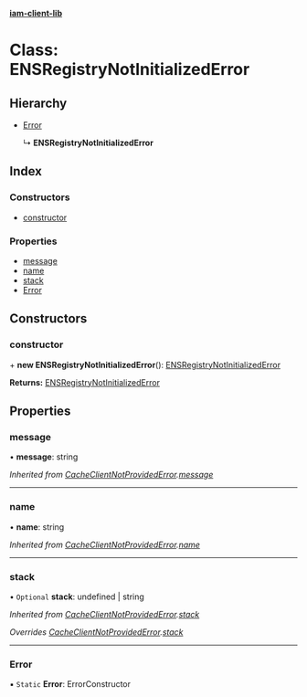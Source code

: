 **[iam-client-lib](../README.md)**

# Class: ENSRegistryNotInitializedError

## Hierarchy

* [Error](cacheclientnotprovidederror.md#error)

  ↳ **ENSRegistryNotInitializedError**

## Index

### Constructors

* [constructor](ensregistrynotinitializederror.md#constructor)

### Properties

* [message](ensregistrynotinitializederror.md#message)
* [name](ensregistrynotinitializederror.md#name)
* [stack](ensregistrynotinitializederror.md#stack)
* [Error](ensregistrynotinitializederror.md#error)

## Constructors

### constructor

\+ **new ENSRegistryNotInitializedError**(): [ENSRegistryNotInitializedError](ensregistrynotinitializederror.md)

**Returns:** [ENSRegistryNotInitializedError](ensregistrynotinitializederror.md)

## Properties

### message

•  **message**: string

*Inherited from [CacheClientNotProvidedError](cacheclientnotprovidederror.md).[message](cacheclientnotprovidederror.md#message)*

___

### name

•  **name**: string

*Inherited from [CacheClientNotProvidedError](cacheclientnotprovidederror.md).[name](cacheclientnotprovidederror.md#name)*

___

### stack

• `Optional` **stack**: undefined \| string

*Inherited from [CacheClientNotProvidedError](cacheclientnotprovidederror.md).[stack](cacheclientnotprovidederror.md#stack)*

*Overrides [CacheClientNotProvidedError](cacheclientnotprovidederror.md).[stack](cacheclientnotprovidederror.md#stack)*

___

### Error

▪ `Static` **Error**: ErrorConstructor
